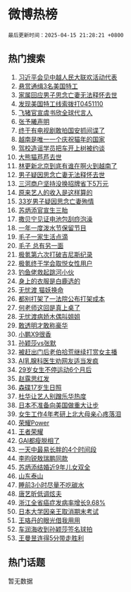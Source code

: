 # 微博热榜

`最后更新时间：2025-04-15 21:28:21 +0800`

## 热门搜索

1. [习近平会见中越人民大联欢活动代表](https://m.weibo.cn/search?containerid=100103type%3D1%26t%3D10%26q%3D%23%E4%B9%A0%E8%BF%91%E5%B9%B3%E4%BC%9A%E8%A7%81%E4%B8%AD%E8%B6%8A%E4%BA%BA%E6%B0%91%E5%A4%A7%E8%81%94%E6%AC%A2%E6%B4%BB%E5%8A%A8%E4%BB%A3%E8%A1%A8%23&stream_entry_id=51&isnewpage=1&extparam=seat%3D1%26c_type%3D51%26pos%3D0%26cate%3D10103%26filter_type%3Drealtimehot%26q%3D%2523%25E4%25B9%25A0%25E8%25BF%2591%25E5%25B9%25B3%25E4%25BC%259A%25E8%25A7%2581%25E4%25B8%25AD%25E8%25B6%258A%25E4%25BA%25BA%25E6%25B0%2591%25E5%25A4%25A7%25E8%2581%2594%25E6%25AC%25A2%25E6%25B4%25BB%25E5%258A%25A8%25E4%25BB%25A3%25E8%25A1%25A8%2523%26dgr%3D0%26stream_entry_id%3D51%26display_time%3D1744723700%26pre_seqid%3D17447237000220400428989)
1. [悬赏通缉3名美国特工](https://m.weibo.cn/search?containerid=100103type%3D1%26t%3D10%26q%3D%23%E6%82%AC%E8%B5%8F%E9%80%9A%E7%BC%893%E5%90%8D%E7%BE%8E%E5%9B%BD%E7%89%B9%E5%B7%A5%23&stream_entry_id=31&isnewpage=1&extparam=seat%3D1%26lcate%3D5001%26pos%3D0%26q%3D%2523%25E6%2582%25AC%25E8%25B5%258F%25E9%2580%259A%25E7%25BC%25893%25E5%2590%258D%25E7%25BE%258E%25E5%259B%25BD%25E7%2589%25B9%25E5%25B7%25A5%2523%26dgr%3D0%26c_type%3D31%26stream_entry_id%3D31%26cate%3D5001%26flag%3D0%26band_rank%3D1%26filter_type%3Drealtimehot%26realpos%3D1%26display_time%3D1744723700%26pre_seqid%3D17447237000220400428989)
1. [家属回应男子思念亡妻无法释怀去世](https://m.weibo.cn/search?containerid=100103type%3D1%26t%3D10%26q%3D%23%E5%AE%B6%E5%B1%9E%E5%9B%9E%E5%BA%94%E7%94%B7%E5%AD%90%E6%80%9D%E5%BF%B5%E4%BA%A1%E5%A6%BB%E6%97%A0%E6%B3%95%E9%87%8A%E6%80%80%E5%8E%BB%E4%B8%96%23&stream_entry_id=31&isnewpage=1&extparam=seat%3D1%26lcate%3D5001%26pos%3D1%26q%3D%2523%25E5%25AE%25B6%25E5%25B1%259E%25E5%259B%259E%25E5%25BA%2594%25E7%2594%25B7%25E5%25AD%2590%25E6%2580%259D%25E5%25BF%25B5%25E4%25BA%25A1%25E5%25A6%25BB%25E6%2597%25A0%25E6%25B3%2595%25E9%2587%258A%25E6%2580%2580%25E5%258E%25BB%25E4%25B8%2596%2523%26dgr%3D0%26c_type%3D31%26stream_entry_id%3D31%26cate%3D5001%26flag%3D0%26band_rank%3D2%26filter_type%3Drealtimehot%26realpos%3D2%26display_time%3D1744723700%26pre_seqid%3D17447237000220400428989)
1. [发现美国特工线索拨打0451110](https://m.weibo.cn/search?containerid=100103type%3D1%26t%3D10%26q%3D%23%E5%8F%91%E7%8E%B0%E7%BE%8E%E5%9B%BD%E7%89%B9%E5%B7%A5%E7%BA%BF%E7%B4%A2%E6%8B%A8%E6%89%930451110%23&stream_entry_id=31&isnewpage=1&extparam=seat%3D1%26lcate%3D5001%26pos%3D2%26q%3D%2523%25E5%258F%2591%25E7%258E%25B0%25E7%25BE%258E%25E5%259B%25BD%25E7%2589%25B9%25E5%25B7%25A5%25E7%25BA%25BF%25E7%25B4%25A2%25E6%258B%25A8%25E6%2589%25930451110%2523%26dgr%3D0%26c_type%3D31%26stream_entry_id%3D31%26cate%3D5001%26flag%3D0%26band_rank%3D3%26filter_type%3Drealtimehot%26realpos%3D3%26display_time%3D1744723700%26pre_seqid%3D17447237000220400428989)
1. [飞猪官宣虞书欣全球代言人](https://m.weibo.cn/search?containerid=100103type%3D1%26t%3D10%26q%3D%23%E9%A3%9E%E7%8C%AA%E5%AE%98%E5%AE%A3%E8%99%9E%E4%B9%A6%E6%AC%A3%E5%85%A8%E7%90%83%E4%BB%A3%E8%A8%80%E4%BA%BA%23&stream_entry_id=31&isnewpage=1&extparam=seat%3D1%26lcate%3D5001%26pos%3D3%26is_ad_pos%3D1%26q%3D%2523%25E9%25A3%259E%25E7%258C%25AA%25E5%25AE%2598%25E5%25AE%25A3%25E8%2599%259E%25E4%25B9%25A6%25E6%25AC%25A3%25E5%2585%25A8%25E7%2590%2583%25E4%25BB%25A3%25E8%25A8%2580%25E4%25BA%25BA%2523%26dgr%3D0%26topic_ad%3D1%26c_type%3D31%26cate%3D5001%26filter_type%3Drealtimehot%26adid%3D282788%26band_rank%3D4%26stream_entry_id%3D31%26display_time%3D1744723700%26pre_seqid%3D17447237000220400428989)
1. [张予曦声明](https://m.weibo.cn/search?containerid=100103type%3D1%26t%3D10%26q%3D%E5%BC%A0%E4%BA%88%E6%9B%A6%E5%A3%B0%E6%98%8E&stream_entry_id=31&isnewpage=1&extparam=seat%3D1%26lcate%3D5001%26pos%3D4%26q%3D%25E5%25BC%25A0%25E4%25BA%2588%25E6%259B%25A6%25E5%25A3%25B0%25E6%2598%258E%26dgr%3D0%26c_type%3D31%26stream_entry_id%3D31%26cate%3D5001%26flag%3D1%26band_rank%3D4%26filter_type%3Drealtimehot%26realpos%3D4%26display_time%3D1744723700%26pre_seqid%3D17447237000220400428989)
1. [终于有电视剧敢拍国安抓间谍了](https://m.weibo.cn/search?containerid=100103type%3D1%26t%3D10%26q%3D%E7%BB%88%E4%BA%8E%E6%9C%89%E7%94%B5%E8%A7%86%E5%89%A7%E6%95%A2%E6%8B%8D%E5%9B%BD%E5%AE%89%E6%8A%93%E9%97%B4%E8%B0%8D%E4%BA%86&stream_entry_id=31&isnewpage=1&extparam=seat%3D1%26lcate%3D5001%26pos%3D5%26q%3D%25E7%25BB%2588%25E4%25BA%258E%25E6%259C%2589%25E7%2594%25B5%25E8%25A7%2586%25E5%2589%25A7%25E6%2595%25A2%25E6%258B%258D%25E5%259B%25BD%25E5%25AE%2589%25E6%258A%2593%25E9%2597%25B4%25E8%25B0%258D%25E4%25BA%2586%26dgr%3D0%26c_type%3D31%26stream_entry_id%3D31%26cate%3D5001%26flag%3D2%26band_rank%3D5%26filter_type%3Drealtimehot%26realpos%3D5%26display_time%3D1744723700%26pre_seqid%3D17447237000220400428989)
1. [越南是唯一一个庆祝猫年的国家](https://m.weibo.cn/search?containerid=100103type%3D1%26t%3D10%26q%3D%23%E8%B6%8A%E5%8D%97%E6%98%AF%E5%94%AF%E4%B8%80%E4%B8%80%E4%B8%AA%E5%BA%86%E7%A5%9D%E7%8C%AB%E5%B9%B4%E7%9A%84%E5%9B%BD%E5%AE%B6%23&stream_entry_id=31&isnewpage=1&extparam=seat%3D1%26lcate%3D5001%26pos%3D6%26q%3D%2523%25E8%25B6%258A%25E5%258D%2597%25E6%2598%25AF%25E5%2594%25AF%25E4%25B8%2580%25E4%25B8%2580%25E4%25B8%25AA%25E5%25BA%2586%25E7%25A5%259D%25E7%258C%25AB%25E5%25B9%25B4%25E7%259A%2584%25E5%259B%25BD%25E5%25AE%25B6%2523%26dgr%3D0%26c_type%3D31%26stream_entry_id%3D31%26cate%3D5001%26flag%3D2%26band_rank%3D6%26filter_type%3Drealtimehot%26realpos%3D6%26display_time%3D1744723700%26pre_seqid%3D17447237000220400428989)
1. [驾校造谣学员把车开上树被约谈](https://m.weibo.cn/search?containerid=100103type%3D1%26t%3D10%26q%3D%23%E9%A9%BE%E6%A0%A1%E9%80%A0%E8%B0%A3%E5%AD%A6%E5%91%98%E6%8A%8A%E8%BD%A6%E5%BC%80%E4%B8%8A%E6%A0%91%E8%A2%AB%E7%BA%A6%E8%B0%88%23&stream_entry_id=31&isnewpage=1&extparam=seat%3D1%26lcate%3D5001%26pos%3D7%26is_ad_pos%3D1%26q%3D%2523%25E9%25A9%25BE%25E6%25A0%25A1%25E9%2580%25A0%25E8%25B0%25A3%25E5%25AD%25A6%25E5%2591%2598%25E6%258A%258A%25E8%25BD%25A6%25E5%25BC%2580%25E4%25B8%258A%25E6%25A0%2591%25E8%25A2%25AB%25E7%25BA%25A6%25E8%25B0%2588%2523%26dgr%3D0%26c_type%3D31%26cate%3D5001%26filter_type%3Drealtimehot%26adid%3D282935%26band_rank%3D7%26stream_entry_id%3D31%26display_time%3D1744723700%26pre_seqid%3D17447237000220400428989)
1. [大熊猫芦芦去世](https://m.weibo.cn/search?containerid=100103type%3D1%26t%3D10%26q%3D%23%E5%A4%A7%E7%86%8A%E7%8C%AB%E8%8A%A6%E8%8A%A6%E5%8E%BB%E4%B8%96%23&stream_entry_id=31&isnewpage=1&extparam=seat%3D1%26lcate%3D5001%26pos%3D8%26q%3D%2523%25E5%25A4%25A7%25E7%2586%258A%25E7%258C%25AB%25E8%258A%25A6%25E8%258A%25A6%25E5%258E%25BB%25E4%25B8%2596%2523%26dgr%3D0%26c_type%3D31%26stream_entry_id%3D31%26cate%3D5001%26flag%3D0%26band_rank%3D7%26filter_type%3Drealtimehot%26realpos%3D7%26display_time%3D1744723700%26pre_seqid%3D17447237000220400428989)
1. [林更新北京到底有谁在啊火到越南了](https://m.weibo.cn/search?containerid=100103type%3D1%26t%3D10%26q%3D%23%E6%9E%97%E6%9B%B4%E6%96%B0%E5%8C%97%E4%BA%AC%E5%88%B0%E5%BA%95%E6%9C%89%E8%B0%81%E5%9C%A8%E5%95%8A%E7%81%AB%E5%88%B0%E8%B6%8A%E5%8D%97%E4%BA%86%23&stream_entry_id=31&isnewpage=1&extparam=seat%3D1%26lcate%3D5001%26pos%3D9%26q%3D%2523%25E6%259E%2597%25E6%259B%25B4%25E6%2596%25B0%25E5%258C%2597%25E4%25BA%25AC%25E5%2588%25B0%25E5%25BA%2595%25E6%259C%2589%25E8%25B0%2581%25E5%259C%25A8%25E5%2595%258A%25E7%2581%25AB%25E5%2588%25B0%25E8%25B6%258A%25E5%258D%2597%25E4%25BA%2586%2523%26dgr%3D0%26c_type%3D31%26stream_entry_id%3D31%26cate%3D5001%26flag%3D1%26band_rank%3D8%26filter_type%3Drealtimehot%26realpos%3D8%26display_time%3D1744723700%26pre_seqid%3D17447237000220400428989)
1. [男子疑因思念亡妻无法释怀去世](https://m.weibo.cn/search?containerid=100103type%3D1%26t%3D10%26q%3D%23%E7%94%B7%E5%AD%90%E7%96%91%E5%9B%A0%E6%80%9D%E5%BF%B5%E4%BA%A1%E5%A6%BB%E6%97%A0%E6%B3%95%E9%87%8A%E6%80%80%E5%8E%BB%E4%B8%96%23&stream_entry_id=31&isnewpage=1&extparam=seat%3D1%26lcate%3D5001%26pos%3D10%26q%3D%2523%25E7%2594%25B7%25E5%25AD%2590%25E7%2596%2591%25E5%259B%25A0%25E6%2580%259D%25E5%25BF%25B5%25E4%25BA%25A1%25E5%25A6%25BB%25E6%2597%25A0%25E6%25B3%2595%25E9%2587%258A%25E6%2580%2580%25E5%258E%25BB%25E4%25B8%2596%2523%26dgr%3D0%26c_type%3D31%26stream_entry_id%3D31%26cate%3D5001%26flag%3D1%26band_rank%3D9%26filter_type%3Drealtimehot%26realpos%3D9%26display_time%3D1744723700%26pre_seqid%3D17447237000220400428989)
1. [三河商户坚持没换招牌省下5万元](https://m.weibo.cn/search?containerid=100103type%3D1%26t%3D10%26q%3D%23%E4%B8%89%E6%B2%B3%E5%95%86%E6%88%B7%E5%9D%9A%E6%8C%81%E6%B2%A1%E6%8D%A2%E6%8B%9B%E7%89%8C%E7%9C%81%E4%B8%8B5%E4%B8%87%E5%85%83%23&stream_entry_id=31&isnewpage=1&extparam=seat%3D1%26lcate%3D5001%26pos%3D11%26q%3D%2523%25E4%25B8%2589%25E6%25B2%25B3%25E5%2595%2586%25E6%2588%25B7%25E5%259D%259A%25E6%258C%2581%25E6%25B2%25A1%25E6%258D%25A2%25E6%258B%259B%25E7%2589%258C%25E7%259C%2581%25E4%25B8%258B5%25E4%25B8%2587%25E5%2585%2583%2523%26dgr%3D0%26c_type%3D31%26stream_entry_id%3D31%26cate%3D5001%26flag%3D1%26band_rank%3D10%26filter_type%3Drealtimehot%26realpos%3D10%26display_time%3D1744723700%26pre_seqid%3D17447237000220400428989)
1. [原来艺人的收入是这样算的](https://m.weibo.cn/search?containerid=100103type%3D1%26t%3D10%26q%3D%23%E5%8E%9F%E6%9D%A5%E8%89%BA%E4%BA%BA%E7%9A%84%E6%94%B6%E5%85%A5%E6%98%AF%E8%BF%99%E6%A0%B7%E7%AE%97%E7%9A%84%23&stream_entry_id=31&isnewpage=1&extparam=seat%3D1%26lcate%3D5001%26pos%3D12%26q%3D%2523%25E5%258E%259F%25E6%259D%25A5%25E8%2589%25BA%25E4%25BA%25BA%25E7%259A%2584%25E6%2594%25B6%25E5%2585%25A5%25E6%2598%25AF%25E8%25BF%2599%25E6%25A0%25B7%25E7%25AE%2597%25E7%259A%2584%2523%26dgr%3D0%26c_type%3D31%26stream_entry_id%3D31%26cate%3D5001%26flag%3D2%26band_rank%3D11%26filter_type%3Drealtimehot%26realpos%3D11%26display_time%3D1744723700%26pre_seqid%3D17447237000220400428989)
1. [33岁男子疑因思念亡妻殉情](https://m.weibo.cn/search?containerid=100103type%3D1%26t%3D10%26q%3D%2333%E5%B2%81%E7%94%B7%E5%AD%90%E7%96%91%E5%9B%A0%E6%80%9D%E5%BF%B5%E4%BA%A1%E5%A6%BB%E6%AE%89%E6%83%85%23&stream_entry_id=31&isnewpage=1&extparam=seat%3D1%26lcate%3D5001%26pos%3D13%26q%3D%252333%25E5%25B2%2581%25E7%2594%25B7%25E5%25AD%2590%25E7%2596%2591%25E5%259B%25A0%25E6%2580%259D%25E5%25BF%25B5%25E4%25BA%25A1%25E5%25A6%25BB%25E6%25AE%2589%25E6%2583%2585%2523%26dgr%3D0%26c_type%3D31%26stream_entry_id%3D31%26cate%3D5001%26flag%3D0%26band_rank%3D12%26filter_type%3Drealtimehot%26realpos%3D12%26display_time%3D1744723700%26pre_seqid%3D17447237000220400428989)
1. [苏炳添官宣生三胎](https://m.weibo.cn/search?containerid=100103type%3D1%26t%3D10%26q%3D%23%E8%8B%8F%E7%82%B3%E6%B7%BB%E5%AE%98%E5%AE%A3%E7%94%9F%E4%B8%89%E8%83%8E%23&stream_entry_id=31&isnewpage=1&extparam=seat%3D1%26lcate%3D5001%26pos%3D14%26q%3D%2523%25E8%258B%258F%25E7%2582%25B3%25E6%25B7%25BB%25E5%25AE%2598%25E5%25AE%25A3%25E7%2594%259F%25E4%25B8%2589%25E8%2583%258E%2523%26dgr%3D0%26c_type%3D31%26stream_entry_id%3D31%26cate%3D5001%26flag%3D2%26band_rank%3D13%26filter_type%3Drealtimehot%26realpos%3D13%26display_time%3D1744723700%26pre_seqid%3D17447237000220400428989)
1. [撒贝宁见证电池包刮痧泡澡](https://m.weibo.cn/search?containerid=100103type%3D1%26t%3D10%26q%3D%23%E6%92%92%E8%B4%9D%E5%AE%81%E8%A7%81%E8%AF%81%E7%94%B5%E6%B1%A0%E5%8C%85%E5%88%AE%E7%97%A7%E6%B3%A1%E6%BE%A1%23&stream_entry_id=31&isnewpage=1&extparam=seat%3D1%26lcate%3D5001%26pos%3D15%26q%3D%2523%25E6%2592%2592%25E8%25B4%259D%25E5%25AE%2581%25E8%25A7%2581%25E8%25AF%2581%25E7%2594%25B5%25E6%25B1%25A0%25E5%258C%2585%25E5%2588%25AE%25E7%2597%25A7%25E6%25B3%25A1%25E6%25BE%25A1%2523%26dgr%3D0%26c_type%3D31%26stream_entry_id%3D31%26cate%3D5001%26flag%3D1%26band_rank%3D14%26filter_type%3Drealtimehot%26realpos%3D14%26display_time%3D1744723700%26pre_seqid%3D17447237000220400428989)
1. [一年一度泼水节保留节目](https://m.weibo.cn/search?containerid=100103type%3D1%26t%3D10%26q%3D%23%E4%B8%80%E5%B9%B4%E4%B8%80%E5%BA%A6%E6%B3%BC%E6%B0%B4%E8%8A%82%E4%BF%9D%E7%95%99%E8%8A%82%E7%9B%AE%23&stream_entry_id=31&isnewpage=1&extparam=seat%3D1%26lcate%3D5001%26pos%3D16%26q%3D%2523%25E4%25B8%2580%25E5%25B9%25B4%25E4%25B8%2580%25E5%25BA%25A6%25E6%25B3%25BC%25E6%25B0%25B4%25E8%258A%2582%25E4%25BF%259D%25E7%2595%2599%25E8%258A%2582%25E7%259B%25AE%2523%26dgr%3D0%26c_type%3D31%26stream_entry_id%3D31%26cate%3D5001%26flag%3D1%26band_rank%3D15%26filter_type%3Drealtimehot%26realpos%3D15%26display_time%3D1744723700%26pre_seqid%3D17447237000220400428989)
1. [毛子一家生活点滴](https://m.weibo.cn/search?containerid=100103type%3D1%26t%3D10%26q%3D%23%E6%AF%9B%E5%AD%90%E4%B8%80%E5%AE%B6%E7%94%9F%E6%B4%BB%E7%82%B9%E6%BB%B4%23&stream_entry_id=31&isnewpage=1&extparam=seat%3D1%26lcate%3D5001%26pos%3D17%26q%3D%2523%25E6%25AF%259B%25E5%25AD%2590%25E4%25B8%2580%25E5%25AE%25B6%25E7%2594%259F%25E6%25B4%25BB%25E7%2582%25B9%25E6%25BB%25B4%2523%26dgr%3D0%26c_type%3D31%26stream_entry_id%3D31%26cate%3D5001%26flag%3D1%26band_rank%3D16%26filter_type%3Drealtimehot%26realpos%3D16%26display_time%3D1744723700%26pre_seqid%3D17447237000220400428989)
1. [毛子 总有另一面](https://m.weibo.cn/search?containerid=100103type%3D1%26t%3D10%26q%3D%E6%AF%9B%E5%AD%90+%E6%80%BB%E6%9C%89%E5%8F%A6%E4%B8%80%E9%9D%A2&stream_entry_id=31&isnewpage=1&extparam=seat%3D1%26lcate%3D5001%26pos%3D18%26q%3D%25E6%25AF%259B%25E5%25AD%2590%2520%25E6%2580%25BB%25E6%259C%2589%25E5%258F%25A6%25E4%25B8%2580%25E9%259D%25A2%26dgr%3D0%26c_type%3D31%26stream_entry_id%3D31%26cate%3D5001%26flag%3D1%26band_rank%3D17%26filter_type%3Drealtimehot%26realpos%3D17%26display_time%3D1744723700%26pre_seqid%3D17447237000220400428989)
1. [极氪第六次打破吉尼斯纪录](https://m.weibo.cn/search?containerid=100103type%3D1%26t%3D10%26q%3D%23%E6%9E%81%E6%B0%AA%E7%AC%AC%E5%85%AD%E6%AC%A1%E6%89%93%E7%A0%B4%E5%90%89%E5%B0%BC%E6%96%AF%E7%BA%AA%E5%BD%95%23&stream_entry_id=31&isnewpage=1&extparam=seat%3D1%26lcate%3D5001%26pos%3D19%26q%3D%2523%25E6%259E%2581%25E6%25B0%25AA%25E7%25AC%25AC%25E5%2585%25AD%25E6%25AC%25A1%25E6%2589%2593%25E7%25A0%25B4%25E5%2590%2589%25E5%25B0%25BC%25E6%2596%25AF%25E7%25BA%25AA%25E5%25BD%2595%2523%26dgr%3D0%26c_type%3D31%26stream_entry_id%3D31%26cate%3D5001%26flag%3D1%26band_rank%3D18%26filter_type%3Drealtimehot%26realpos%3D18%26display_time%3D1744723700%26pre_seqid%3D17447237000220400428989)
1. [极氪终于学会取悦女性用户](https://m.weibo.cn/search?containerid=100103type%3D1%26t%3D10%26q%3D%23%E6%9E%81%E6%B0%AA%E7%BB%88%E4%BA%8E%E5%AD%A6%E4%BC%9A%E5%8F%96%E6%82%A6%E5%A5%B3%E6%80%A7%E7%94%A8%E6%88%B7%23&stream_entry_id=31&isnewpage=1&extparam=seat%3D1%26lcate%3D5001%26pos%3D20%26q%3D%2523%25E6%259E%2581%25E6%25B0%25AA%25E7%25BB%2588%25E4%25BA%258E%25E5%25AD%25A6%25E4%25BC%259A%25E5%258F%2596%25E6%2582%25A6%25E5%25A5%25B3%25E6%2580%25A7%25E7%2594%25A8%25E6%2588%25B7%2523%26dgr%3D0%26c_type%3D31%26stream_entry_id%3D31%26cate%3D5001%26flag%3D1%26band_rank%3D19%26filter_type%3Drealtimehot%26realpos%3D19%26display_time%3D1744723700%26pre_seqid%3D17447237000220400428989)
1. [钓鱼佬救起跳河小伙](https://m.weibo.cn/search?containerid=100103type%3D1%26t%3D10%26q%3D%23%E9%92%93%E9%B1%BC%E4%BD%AC%E6%95%91%E8%B5%B7%E8%B7%B3%E6%B2%B3%E5%B0%8F%E4%BC%99%23&stream_entry_id=31&isnewpage=1&extparam=seat%3D1%26lcate%3D5001%26pos%3D21%26q%3D%2523%25E9%2592%2593%25E9%25B1%25BC%25E4%25BD%25AC%25E6%2595%2591%25E8%25B5%25B7%25E8%25B7%25B3%25E6%25B2%25B3%25E5%25B0%258F%25E4%25BC%2599%2523%26dgr%3D0%26c_type%3D31%26stream_entry_id%3D31%26cate%3D5001%26flag%3D1%26band_rank%3D20%26filter_type%3Drealtimehot%26realpos%3D20%26display_time%3D1744723700%26pre_seqid%3D17447237000220400428989)
1. [身上的衣服是白鹿选的](https://m.weibo.cn/search?containerid=100103type%3D1%26t%3D10%26q%3D%E8%BA%AB%E4%B8%8A%E7%9A%84%E8%A1%A3%E6%9C%8D%E6%98%AF%E7%99%BD%E9%B9%BF%E9%80%89%E7%9A%84&stream_entry_id=31&isnewpage=1&extparam=seat%3D1%26lcate%3D5001%26pos%3D22%26q%3D%25E8%25BA%25AB%25E4%25B8%258A%25E7%259A%2584%25E8%25A1%25A3%25E6%259C%258D%25E6%2598%25AF%25E7%2599%25BD%25E9%25B9%25BF%25E9%2580%2589%25E7%259A%2584%26dgr%3D0%26c_type%3D31%26stream_entry_id%3D31%26cate%3D5001%26flag%3D0%26band_rank%3D21%26filter_type%3Drealtimehot%26realpos%3D21%26display_time%3D1744723700%26pre_seqid%3D17447237000220400428989)
1. [无忧渡 猫妖换命](https://m.weibo.cn/search?containerid=100103type%3D1%26t%3D10%26q%3D%E6%97%A0%E5%BF%A7%E6%B8%A1+%E7%8C%AB%E5%A6%96%E6%8D%A2%E5%91%BD&stream_entry_id=31&isnewpage=1&extparam=seat%3D1%26lcate%3D5001%26pos%3D23%26q%3D%25E6%2597%25A0%25E5%25BF%25A7%25E6%25B8%25A1%2520%25E7%258C%25AB%25E5%25A6%2596%25E6%258D%25A2%25E5%2591%25BD%26dgr%3D0%26c_type%3D31%26stream_entry_id%3D31%26cate%3D5001%26flag%3D0%26band_rank%3D22%26filter_type%3Drealtimehot%26realpos%3D22%26display_time%3D1744723700%26pre_seqid%3D17447237000220400428989)
1. [都别打架了一法院公布打架成本](https://m.weibo.cn/search?containerid=100103type%3D1%26t%3D10%26q%3D%23%E9%83%BD%E5%88%AB%E6%89%93%E6%9E%B6%E4%BA%86%E4%B8%80%E6%B3%95%E9%99%A2%E5%85%AC%E5%B8%83%E6%89%93%E6%9E%B6%E6%88%90%E6%9C%AC%23&stream_entry_id=31&isnewpage=1&extparam=seat%3D1%26lcate%3D5001%26pos%3D24%26q%3D%2523%25E9%2583%25BD%25E5%2588%25AB%25E6%2589%2593%25E6%259E%25B6%25E4%25BA%2586%25E4%25B8%2580%25E6%25B3%2595%25E9%2599%25A2%25E5%2585%25AC%25E5%25B8%2583%25E6%2589%2593%25E6%259E%25B6%25E6%2588%2590%25E6%259C%25AC%2523%26dgr%3D0%26c_type%3D31%26stream_entry_id%3D31%26cate%3D5001%26flag%3D1%26band_rank%3D23%26filter_type%3Drealtimehot%26realpos%3D23%26display_time%3D1744723700%26pre_seqid%3D17447237000220400428989)
1. [何老师这回是真上桌了](https://m.weibo.cn/search?containerid=100103type%3D1%26t%3D10%26q%3D%E4%BD%95%E8%80%81%E5%B8%88%E8%BF%99%E5%9B%9E%E6%98%AF%E7%9C%9F%E4%B8%8A%E6%A1%8C%E4%BA%86&stream_entry_id=31&isnewpage=1&extparam=seat%3D1%26lcate%3D5001%26pos%3D25%26q%3D%25E4%25BD%2595%25E8%2580%2581%25E5%25B8%2588%25E8%25BF%2599%25E5%259B%259E%25E6%2598%25AF%25E7%259C%259F%25E4%25B8%258A%25E6%25A1%258C%25E4%25BA%2586%26dgr%3D0%26c_type%3D31%26stream_entry_id%3D31%26cate%3D5001%26flag%3D0%26band_rank%3D24%26filter_type%3Drealtimehot%26realpos%3D24%26display_time%3D1744723700%26pre_seqid%3D17447237000220400428989)
1. [无忧渡病娇木偶叫姐姐](https://m.weibo.cn/search?containerid=100103type%3D1%26t%3D10%26q%3D%E6%97%A0%E5%BF%A7%E6%B8%A1%E7%97%85%E5%A8%87%E6%9C%A8%E5%81%B6%E5%8F%AB%E5%A7%90%E5%A7%90&stream_entry_id=31&isnewpage=1&extparam=seat%3D1%26lcate%3D5001%26pos%3D26%26q%3D%25E6%2597%25A0%25E5%25BF%25A7%25E6%25B8%25A1%25E7%2597%2585%25E5%25A8%2587%25E6%259C%25A8%25E5%2581%25B6%25E5%258F%25AB%25E5%25A7%2590%25E5%25A7%2590%26dgr%3D0%26c_type%3D31%26stream_entry_id%3D31%26cate%3D5001%26flag%3D1%26band_rank%3D25%26filter_type%3Drealtimehot%26realpos%3D25%26display_time%3D1744723700%26pre_seqid%3D17447237000220400428989)
1. [敢透明才敢称豪华](https://m.weibo.cn/search?containerid=100103type%3D1%26t%3D10%26q%3D%23%E6%95%A2%E9%80%8F%E6%98%8E%E6%89%8D%E6%95%A2%E7%A7%B0%E8%B1%AA%E5%8D%8E%23&stream_entry_id=31&isnewpage=1&extparam=seat%3D1%26lcate%3D5001%26pos%3D27%26q%3D%2523%25E6%2595%25A2%25E9%2580%258F%25E6%2598%258E%25E6%2589%258D%25E6%2595%25A2%25E7%25A7%25B0%25E8%25B1%25AA%25E5%258D%258E%2523%26dgr%3D0%26c_type%3D31%26stream_entry_id%3D31%26cate%3D5001%26flag%3D1%26band_rank%3D26%26filter_type%3Drealtimehot%26realpos%3D26%26display_time%3D1744723700%26pre_seqid%3D17447237000220400428989)
1. [小鹏X9很香](https://m.weibo.cn/search?containerid=100103type%3D1%26t%3D10%26q%3D%23%E5%B0%8F%E9%B9%8FX9%E5%BE%88%E9%A6%99%23&stream_entry_id=31&isnewpage=1&extparam=seat%3D1%26lcate%3D5001%26pos%3D28%26q%3D%2523%25E5%25B0%258F%25E9%25B9%258FX9%25E5%25BE%2588%25E9%25A6%2599%2523%26dgr%3D0%26c_type%3D31%26stream_entry_id%3D31%26cate%3D5001%26flag%3D0%26band_rank%3D27%26filter_type%3Drealtimehot%26realpos%3D27%26display_time%3D1744723700%26pre_seqid%3D17447237000220400428989)
1. [孙颖莎vs张默](https://m.weibo.cn/search?containerid=100103type%3D1%26t%3D10%26q%3D%23%E5%AD%99%E9%A2%96%E8%8E%8Evs%E5%BC%A0%E9%BB%98%23&stream_entry_id=31&isnewpage=1&extparam=seat%3D1%26lcate%3D5001%26pos%3D29%26q%3D%2523%25E5%25AD%2599%25E9%25A2%2596%25E8%258E%258Evs%25E5%25BC%25A0%25E9%25BB%2598%2523%26dgr%3D0%26c_type%3D31%26stream_entry_id%3D31%26cate%3D5001%26flag%3D1%26band_rank%3D28%26filter_type%3Drealtimehot%26realpos%3D28%26display_time%3D1744723700%26pre_seqid%3D17447237000220400428989)
1. [被赶出门后老伯拾荒继续打赏女主播](https://m.weibo.cn/search?containerid=100103type%3D1%26t%3D10%26q%3D%23%E8%A2%AB%E8%B5%B6%E5%87%BA%E9%97%A8%E5%90%8E%E8%80%81%E4%BC%AF%E6%8B%BE%E8%8D%92%E7%BB%A7%E7%BB%AD%E6%89%93%E8%B5%8F%E5%A5%B3%E4%B8%BB%E6%92%AD%23&stream_entry_id=31&isnewpage=1&extparam=seat%3D1%26lcate%3D5001%26pos%3D30%26q%3D%2523%25E8%25A2%25AB%25E8%25B5%25B6%25E5%2587%25BA%25E9%2597%25A8%25E5%2590%258E%25E8%2580%2581%25E4%25BC%25AF%25E6%258B%25BE%25E8%258D%2592%25E7%25BB%25A7%25E7%25BB%25AD%25E6%2589%2593%25E8%25B5%258F%25E5%25A5%25B3%25E4%25B8%25BB%25E6%2592%25AD%2523%26dgr%3D0%26c_type%3D31%26stream_entry_id%3D31%26cate%3D5001%26flag%3D1%26band_rank%3D29%26filter_type%3Drealtimehot%26realpos%3D29%26display_time%3D1744723700%26pre_seqid%3D17447237000220400428989)
1. [AI乳腺科医生劝网友适当发疯](https://m.weibo.cn/search?containerid=100103type%3D1%26t%3D10%26q%3D%23AI%E4%B9%B3%E8%85%BA%E7%A7%91%E5%8C%BB%E7%94%9F%E5%8A%9D%E7%BD%91%E5%8F%8B%E9%80%82%E5%BD%93%E5%8F%91%E7%96%AF%23&stream_entry_id=31&isnewpage=1&extparam=seat%3D1%26lcate%3D5001%26pos%3D31%26q%3D%2523AI%25E4%25B9%25B3%25E8%2585%25BA%25E7%25A7%2591%25E5%258C%25BB%25E7%2594%259F%25E5%258A%259D%25E7%25BD%2591%25E5%258F%258B%25E9%2580%2582%25E5%25BD%2593%25E5%258F%2591%25E7%2596%25AF%2523%26dgr%3D0%26c_type%3D31%26stream_entry_id%3D31%26cate%3D5001%26flag%3D0%26band_rank%3D30%26filter_type%3Drealtimehot%26realpos%3D30%26display_time%3D1744723700%26pre_seqid%3D17447237000220400428989)
1. [29岁女生不停运动6个月后](https://m.weibo.cn/search?containerid=100103type%3D1%26t%3D10%26q%3D%2329%E5%B2%81%E5%A5%B3%E7%94%9F%E4%B8%8D%E5%81%9C%E8%BF%90%E5%8A%A86%E4%B8%AA%E6%9C%88%E5%90%8E%23&stream_entry_id=31&isnewpage=1&extparam=seat%3D1%26lcate%3D5001%26pos%3D32%26q%3D%252329%25E5%25B2%2581%25E5%25A5%25B3%25E7%2594%259F%25E4%25B8%258D%25E5%2581%259C%25E8%25BF%2590%25E5%258A%25A86%25E4%25B8%25AA%25E6%259C%2588%25E5%2590%258E%2523%26dgr%3D0%26c_type%3D31%26stream_entry_id%3D31%26cate%3D5001%26flag%3D1%26band_rank%3D31%26filter_type%3Drealtimehot%26realpos%3D31%26display_time%3D1744723700%26pre_seqid%3D17447237000220400428989)
1. [赵露思红发](https://m.weibo.cn/search?containerid=100103type%3D1%26t%3D10%26q%3D%23%E8%B5%B5%E9%9C%B2%E6%80%9D%E7%BA%A2%E5%8F%91%23&stream_entry_id=31&isnewpage=1&extparam=seat%3D1%26lcate%3D5001%26pos%3D33%26q%3D%2523%25E8%25B5%25B5%25E9%259C%25B2%25E6%2580%259D%25E7%25BA%25A2%25E5%258F%2591%2523%26dgr%3D0%26c_type%3D31%26stream_entry_id%3D31%26cate%3D5001%26flag%3D0%26band_rank%3D32%26filter_type%3Drealtimehot%26realpos%3D32%26display_time%3D1744723700%26pre_seqid%3D17447237000220400428989)
1. [森碟17岁生日照](https://m.weibo.cn/search?containerid=100103type%3D1%26t%3D10%26q%3D%23%E6%A3%AE%E7%A2%9F17%E5%B2%81%E7%94%9F%E6%97%A5%E7%85%A7%23&stream_entry_id=31&isnewpage=1&extparam=seat%3D1%26lcate%3D5001%26pos%3D34%26q%3D%2523%25E6%25A3%25AE%25E7%25A2%259F17%25E5%25B2%2581%25E7%2594%259F%25E6%2597%25A5%25E7%2585%25A7%2523%26dgr%3D0%26c_type%3D31%26stream_entry_id%3D31%26cate%3D5001%26flag%3D0%26band_rank%3D33%26filter_type%3Drealtimehot%26realpos%3D33%26display_time%3D1744723700%26pre_seqid%3D17447237000220400428989)
1. [杜华让艺人别蹭乐华热度](https://m.weibo.cn/search?containerid=100103type%3D1%26t%3D10%26q%3D%23%E6%9D%9C%E5%8D%8E%E8%AE%A9%E8%89%BA%E4%BA%BA%E5%88%AB%E8%B9%AD%E4%B9%90%E5%8D%8E%E7%83%AD%E5%BA%A6%23&stream_entry_id=31&isnewpage=1&extparam=seat%3D1%26lcate%3D5001%26pos%3D35%26q%3D%2523%25E6%259D%259C%25E5%258D%258E%25E8%25AE%25A9%25E8%2589%25BA%25E4%25BA%25BA%25E5%2588%25AB%25E8%25B9%25AD%25E4%25B9%2590%25E5%258D%258E%25E7%2583%25AD%25E5%25BA%25A6%2523%26dgr%3D0%26c_type%3D31%26stream_entry_id%3D31%26cate%3D5001%26flag%3D1%26band_rank%3D34%26filter_type%3Drealtimehot%26realpos%3D34%26display_time%3D1744723700%26pre_seqid%3D17447237000220400428989)
1. [日本不准备向美国做重大让步](https://m.weibo.cn/search?containerid=100103type%3D1%26t%3D10%26q%3D%23%E6%97%A5%E6%9C%AC%E4%B8%8D%E5%87%86%E5%A4%87%E5%90%91%E7%BE%8E%E5%9B%BD%E5%81%9A%E9%87%8D%E5%A4%A7%E8%AE%A9%E6%AD%A5%23&stream_entry_id=31&isnewpage=1&extparam=seat%3D1%26lcate%3D5001%26pos%3D36%26q%3D%2523%25E6%2597%25A5%25E6%259C%25AC%25E4%25B8%258D%25E5%2587%2586%25E5%25A4%2587%25E5%2590%2591%25E7%25BE%258E%25E5%259B%25BD%25E5%2581%259A%25E9%2587%258D%25E5%25A4%25A7%25E8%25AE%25A9%25E6%25AD%25A5%2523%26dgr%3D0%26c_type%3D31%26stream_entry_id%3D31%26cate%3D5001%26flag%3D0%26band_rank%3D35%26filter_type%3Drealtimehot%26realpos%3D35%26display_time%3D1744723700%26pre_seqid%3D17447237000220400428989)
1. [女生工作4年考研上北大母亲心疼落泪](https://m.weibo.cn/search?containerid=100103type%3D1%26t%3D10%26q%3D%23%E5%A5%B3%E7%94%9F%E5%B7%A5%E4%BD%9C4%E5%B9%B4%E8%80%83%E7%A0%94%E4%B8%8A%E5%8C%97%E5%A4%A7%E6%AF%8D%E4%BA%B2%E5%BF%83%E7%96%BC%E8%90%BD%E6%B3%AA%23&stream_entry_id=31&isnewpage=1&extparam=seat%3D1%26lcate%3D5001%26pos%3D37%26q%3D%2523%25E5%25A5%25B3%25E7%2594%259F%25E5%25B7%25A5%25E4%25BD%259C4%25E5%25B9%25B4%25E8%2580%2583%25E7%25A0%2594%25E4%25B8%258A%25E5%258C%2597%25E5%25A4%25A7%25E6%25AF%258D%25E4%25BA%25B2%25E5%25BF%2583%25E7%2596%25BC%25E8%2590%25BD%25E6%25B3%25AA%2523%26dgr%3D0%26c_type%3D31%26stream_entry_id%3D31%26cate%3D5001%26flag%3D1%26band_rank%3D36%26filter_type%3Drealtimehot%26realpos%3D36%26display_time%3D1744723700%26pre_seqid%3D17447237000220400428989)
1. [荣耀Power](https://m.weibo.cn/search?containerid=100103type%3D1%26t%3D10%26q%3D%23%E8%8D%A3%E8%80%80Power%23&stream_entry_id=31&isnewpage=1&extparam=seat%3D1%26lcate%3D5001%26pos%3D38%26q%3D%2523%25E8%258D%25A3%25E8%2580%2580Power%2523%26dgr%3D0%26c_type%3D31%26stream_entry_id%3D31%26cate%3D5001%26flag%3D1%26band_rank%3D37%26filter_type%3Drealtimehot%26realpos%3D37%26display_time%3D1744723700%26pre_seqid%3D17447237000220400428989)
1. [王者荣耀](https://m.weibo.cn/search?containerid=100103type%3D1%26t%3D10%26q%3D%23%E7%8E%8B%E8%80%85%E8%8D%A3%E8%80%80%23&stream_entry_id=31&isnewpage=1&extparam=seat%3D1%26lcate%3D5001%26pos%3D39%26q%3D%2523%25E7%258E%258B%25E8%2580%2585%25E8%258D%25A3%25E8%2580%2580%2523%26dgr%3D0%26c_type%3D31%26stream_entry_id%3D31%26cate%3D5001%26flag%3D1%26band_rank%3D38%26filter_type%3Drealtimehot%26realpos%3D38%26display_time%3D1744723700%26pre_seqid%3D17447237000220400428989)
1. [GAI都瘦脱相了](https://m.weibo.cn/search?containerid=100103type%3D1%26t%3D10%26q%3DGAI%E9%83%BD%E7%98%A6%E8%84%B1%E7%9B%B8%E4%BA%86&stream_entry_id=31&isnewpage=1&extparam=seat%3D1%26lcate%3D5001%26pos%3D40%26q%3DGAI%25E9%2583%25BD%25E7%2598%25A6%25E8%2584%25B1%25E7%259B%25B8%25E4%25BA%2586%26dgr%3D0%26c_type%3D31%26stream_entry_id%3D31%26cate%3D5001%26flag%3D0%26band_rank%3D39%26filter_type%3Drealtimehot%26realpos%3D39%26display_time%3D1744723700%26pre_seqid%3D17447237000220400428989)
1. [一天中最易长胖的4个时间段](https://m.weibo.cn/search?containerid=100103type%3D1%26t%3D10%26q%3D%23%E4%B8%80%E5%A4%A9%E4%B8%AD%E6%9C%80%E6%98%93%E9%95%BF%E8%83%96%E7%9A%844%E4%B8%AA%E6%97%B6%E9%97%B4%E6%AE%B5%23&stream_entry_id=31&isnewpage=1&extparam=seat%3D1%26lcate%3D5001%26pos%3D41%26q%3D%2523%25E4%25B8%2580%25E5%25A4%25A9%25E4%25B8%25AD%25E6%259C%2580%25E6%2598%2593%25E9%2595%25BF%25E8%2583%2596%25E7%259A%25844%25E4%25B8%25AA%25E6%2597%25B6%25E9%2597%25B4%25E6%25AE%25B5%2523%26dgr%3D0%26c_type%3D31%26stream_entry_id%3D31%26cate%3D5001%26flag%3D0%26band_rank%3D40%26filter_type%3Drealtimehot%26realpos%3D40%26display_time%3D1744723700%26pre_seqid%3D17447237000220400428989)
1. [李昀锐敖瑞鹏同款](https://m.weibo.cn/search?containerid=100103type%3D1%26t%3D10%26q%3D%23%E6%9D%8E%E6%98%80%E9%94%90%E6%95%96%E7%91%9E%E9%B9%8F%E5%90%8C%E6%AC%BE%23&stream_entry_id=31&isnewpage=1&extparam=seat%3D1%26lcate%3D5001%26pos%3D42%26q%3D%2523%25E6%259D%258E%25E6%2598%2580%25E9%2594%2590%25E6%2595%2596%25E7%2591%259E%25E9%25B9%258F%25E5%2590%258C%25E6%25AC%25BE%2523%26dgr%3D0%26c_type%3D31%26stream_entry_id%3D31%26cate%3D5001%26flag%3D1%26band_rank%3D41%26filter_type%3Drealtimehot%26realpos%3D41%26display_time%3D1744723700%26pre_seqid%3D17447237000220400428989)
1. [苏炳添结婚近9年儿女双全](https://m.weibo.cn/search?containerid=100103type%3D1%26t%3D10%26q%3D%23%E8%8B%8F%E7%82%B3%E6%B7%BB%E7%BB%93%E5%A9%9A%E8%BF%919%E5%B9%B4%E5%84%BF%E5%A5%B3%E5%8F%8C%E5%85%A8%23&stream_entry_id=31&isnewpage=1&extparam=seat%3D1%26lcate%3D5001%26pos%3D43%26q%3D%2523%25E8%258B%258F%25E7%2582%25B3%25E6%25B7%25BB%25E7%25BB%2593%25E5%25A9%259A%25E8%25BF%25919%25E5%25B9%25B4%25E5%2584%25BF%25E5%25A5%25B3%25E5%258F%258C%25E5%2585%25A8%2523%26dgr%3D0%26c_type%3D31%26stream_entry_id%3D31%26cate%3D5001%26flag%3D1%26band_rank%3D42%26filter_type%3Drealtimehot%26realpos%3D42%26display_time%3D1744723700%26pre_seqid%3D17447237000220400428989)
1. [山东泰山](https://m.weibo.cn/search?containerid=100103type%3D1%26t%3D10%26q%3D%23%E5%B1%B1%E4%B8%9C%E6%B3%B0%E5%B1%B1%23&stream_entry_id=31&isnewpage=1&extparam=seat%3D1%26lcate%3D5001%26pos%3D44%26q%3D%2523%25E5%25B1%25B1%25E4%25B8%259C%25E6%25B3%25B0%25E5%25B1%25B1%2523%26dgr%3D0%26c_type%3D31%26stream_entry_id%3D31%26cate%3D5001%26flag%3D1%26band_rank%3D43%26filter_type%3Drealtimehot%26realpos%3D43%26display_time%3D1744723700%26pre_seqid%3D17447237000220400428989)
1. [睡前3小时尽量不吃碳水](https://m.weibo.cn/search?containerid=100103type%3D1%26t%3D10%26q%3D%23%E7%9D%A1%E5%89%8D3%E5%B0%8F%E6%97%B6%E5%B0%BD%E9%87%8F%E4%B8%8D%E5%90%83%E7%A2%B3%E6%B0%B4%23&stream_entry_id=31&isnewpage=1&extparam=seat%3D1%26lcate%3D5001%26pos%3D45%26q%3D%2523%25E7%259D%25A1%25E5%2589%258D3%25E5%25B0%258F%25E6%2597%25B6%25E5%25B0%25BD%25E9%2587%258F%25E4%25B8%258D%25E5%2590%2583%25E7%25A2%25B3%25E6%25B0%25B4%2523%26dgr%3D0%26c_type%3D31%26stream_entry_id%3D31%26cate%3D5001%26flag%3D0%26band_rank%3D44%26filter_type%3Drealtimehot%26realpos%3D44%26display_time%3D1744723700%26pre_seqid%3D17447237000220400428989)
1. [唐艺昕低调炫夫](https://m.weibo.cn/search?containerid=100103type%3D1%26t%3D10%26q%3D%E5%94%90%E8%89%BA%E6%98%95%E4%BD%8E%E8%B0%83%E7%82%AB%E5%A4%AB&stream_entry_id=31&isnewpage=1&extparam=seat%3D1%26lcate%3D5001%26pos%3D46%26q%3D%25E5%2594%2590%25E8%2589%25BA%25E6%2598%2595%25E4%25BD%258E%25E8%25B0%2583%25E7%2582%25AB%25E5%25A4%25AB%26dgr%3D0%26c_type%3D31%26stream_entry_id%3D31%26cate%3D5001%26flag%3D0%26band_rank%3D45%26filter_type%3Drealtimehot%26realpos%3D45%26display_time%3D1744723700%26pre_seqid%3D17447237000220400428989)
1. [浙江全省癌症发病率增长9.68%](https://m.weibo.cn/search?containerid=100103type%3D1%26t%3D10%26q%3D%23%E6%B5%99%E6%B1%9F%E5%85%A8%E7%9C%81%E7%99%8C%E7%97%87%E5%8F%91%E7%97%85%E7%8E%87%E5%A2%9E%E9%95%BF9.68%25%23&stream_entry_id=31&isnewpage=1&extparam=seat%3D1%26lcate%3D5001%26pos%3D47%26q%3D%2523%25E6%25B5%2599%25E6%25B1%259F%25E5%2585%25A8%25E7%259C%2581%25E7%2599%258C%25E7%2597%2587%25E5%258F%2591%25E7%2597%2585%25E7%258E%2587%25E5%25A2%259E%25E9%2595%25BF9.68%2525%2523%26dgr%3D0%26c_type%3D31%26stream_entry_id%3D31%26cate%3D5001%26flag%3D0%26band_rank%3D46%26filter_type%3Drealtimehot%26realpos%3D46%26display_time%3D1744723700%26pre_seqid%3D17447237000220400428989)
1. [日本大学因亲王取消期末考试](https://m.weibo.cn/search?containerid=100103type%3D1%26t%3D10%26q%3D%E6%97%A5%E6%9C%AC%E5%A4%A7%E5%AD%A6%E5%9B%A0%E4%BA%B2%E7%8E%8B%E5%8F%96%E6%B6%88%E6%9C%9F%E6%9C%AB%E8%80%83%E8%AF%95&stream_entry_id=31&isnewpage=1&extparam=seat%3D1%26lcate%3D5001%26pos%3D48%26q%3D%25E6%2597%25A5%25E6%259C%25AC%25E5%25A4%25A7%25E5%25AD%25A6%25E5%259B%25A0%25E4%25BA%25B2%25E7%258E%258B%25E5%258F%2596%25E6%25B6%2588%25E6%259C%259F%25E6%259C%25AB%25E8%2580%2583%25E8%25AF%2595%26dgr%3D0%26c_type%3D31%26stream_entry_id%3D31%26cate%3D5001%26flag%3D0%26band_rank%3D47%26filter_type%3Drealtimehot%26realpos%3D47%26display_time%3D1744723700%26pre_seqid%3D17447237000220400428989)
1. [王珞丹的眼光借我用用](https://m.weibo.cn/search?containerid=100103type%3D1%26t%3D10%26q%3D%E7%8E%8B%E7%8F%9E%E4%B8%B9%E7%9A%84%E7%9C%BC%E5%85%89%E5%80%9F%E6%88%91%E7%94%A8%E7%94%A8&stream_entry_id=31&isnewpage=1&extparam=seat%3D1%26lcate%3D5001%26pos%3D49%26q%3D%25E7%258E%258B%25E7%258F%259E%25E4%25B8%25B9%25E7%259A%2584%25E7%259C%25BC%25E5%2585%2589%25E5%2580%259F%25E6%2588%2591%25E7%2594%25A8%25E7%2594%25A8%26dgr%3D0%26c_type%3D31%26stream_entry_id%3D31%26cate%3D5001%26flag%3D1%26band_rank%3D48%26filter_type%3Drealtimehot%26realpos%3D48%26display_time%3D1744723700%26pre_seqid%3D17447237000220400428989)
1. [车润海收到孙颖莎签名球拍](https://m.weibo.cn/search?containerid=100103type%3D1%26t%3D10%26q%3D%E8%BD%A6%E6%B6%A6%E6%B5%B7%E6%94%B6%E5%88%B0%E5%AD%99%E9%A2%96%E8%8E%8E%E7%AD%BE%E5%90%8D%E7%90%83%E6%8B%8D&stream_entry_id=31&isnewpage=1&extparam=seat%3D1%26lcate%3D5001%26pos%3D50%26q%3D%25E8%25BD%25A6%25E6%25B6%25A6%25E6%25B5%25B7%25E6%2594%25B6%25E5%2588%25B0%25E5%25AD%2599%25E9%25A2%2596%25E8%258E%258E%25E7%25AD%25BE%25E5%2590%258D%25E7%2590%2583%25E6%258B%258D%26dgr%3D0%26c_type%3D31%26stream_entry_id%3D31%26cate%3D5001%26flag%3D1%26band_rank%3D49%26filter_type%3Drealtimehot%26realpos%3D49%26display_time%3D1744723700%26pre_seqid%3D17447237000220400428989)
1. [王曼昱连得5分带走胜利](https://m.weibo.cn/search?containerid=100103type%3D1%26t%3D10%26q%3D%23%E7%8E%8B%E6%9B%BC%E6%98%B1%E8%BF%9E%E5%BE%975%E5%88%86%E5%B8%A6%E8%B5%B0%E8%83%9C%E5%88%A9%23&stream_entry_id=31&isnewpage=1&extparam=seat%3D1%26lcate%3D5001%26pos%3D51%26q%3D%2523%25E7%258E%258B%25E6%259B%25BC%25E6%2598%25B1%25E8%25BF%259E%25E5%25BE%25975%25E5%2588%2586%25E5%25B8%25A6%25E8%25B5%25B0%25E8%2583%259C%25E5%2588%25A9%2523%26dgr%3D0%26c_type%3D31%26stream_entry_id%3D31%26cate%3D5001%26flag%3D1%26band_rank%3D50%26filter_type%3Drealtimehot%26realpos%3D50%26display_time%3D1744723700%26pre_seqid%3D17447237000220400428989)

## 热门话题

暂无数据
